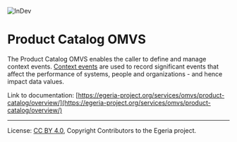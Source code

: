 <!-- SPDX-License-Identifier: CC-BY-4.0 -->
<!-- Copyright Contributors to the Egeria project. -->

![InDev](../../../images/egeria-content-status-in-development.png#pagewidth)

# Product Catalog OMVS 

The Product Catalog OMVS enables the caller to define and manage context events.
[Context events](https://egeria-project.org/concepts/context-event/) are used to record significant events that affect the performance of systems, people and organizations - and hence impact data values.

Link to documentation: [https://egeria-project.org/services/omvs/product-catalog/overview/](https://egeria-project.org/services/omvs/product-catalog/overview/)

----
License: [CC BY 4.0](https://creativecommons.org/licenses/by/4.0/),
Copyright Contributors to the Egeria project.